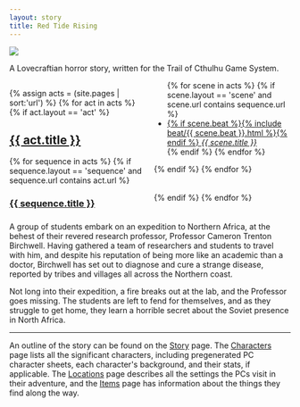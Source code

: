 ```yaml
---
layout: story
title: Red Tide Rising
---
```


<img src="{{site.baseurl}}/assets/logo.png" style="margin-left:auto; margin-right:auto; display:block;">

A Lovecraftian horror story, written for the Trail of Cthulhu Game System.


<div style="-webkit-column-count:2; -moz-column-count:2; column-count:2;">

{% assign acts = (site.pages | sort:'url') %}
{% for act in acts %}
  {% if act.layout == 'act' %}
    <section style="column-break-inside: avoid;">
    <h2><a href="{{ site.baseurl }}{{ act.url }}"><strong>{{ act.title }}</strong></a></h2>
    {% for sequence in acts %}
      {% if sequence.layout == 'sequence' and sequence.url contains act.url %}
        <h3><a href="{{ site.baseurl }}{{ sequence.url }}">{{ sequence.title }}</a></h3>
        <ul class="fa-ul">
        {% for scene in acts %}
          {% if scene.layout == 'scene' and scene.url contains sequence.url %}
            <li><a href="{{ site.baseurl }}{{ scene.url }}">
            <span class="beat">
            {% if scene.beat %}{% include beat/{{ scene.beat }}.html %}{% endif %}
            </span>
            <i>{{ scene.title }}</i></a></li>
          {% endif %}
          {% endfor %}
        </ul>
      {% endif %}
      {% endfor %}
      </section>
      <br>
      <br>
  {% endif %}
{% endfor %}

</div>


A group of students embark on an expedition to Northern Africa,
at the behest of their revered research professor, Professor Cameron Trenton Birchwell.
Having gathered a team of researchers and students to travel with him,
and despite his reputation of being more like an academic than a doctor,
Birchwell has set out to diagnose and cure a strange disease,
reported by tribes and villages all across the Northern coast.

Not long into their expedition, a fire breaks out at the lab, and the Professor goes missing.
The students are left to fend for themselves, and as they struggle to get home,
they learn a horrible secret about the Soviet presence in North Africa.

---

An outline of the story can be found on the [Story](story/) page.
The [Characters](characters/) page lists all the significant characters,
including pregenerated PC character sheets, each character's background,
and their stats, if applicable.
The [Locations](locations/) page describes all the settings the PCs visit in their adventure,
and the [Items](items/) page has information about the things they find along the way.



